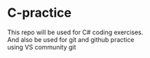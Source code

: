 # C-practice
This repo will be used for C# coding exercises.
<br>
And also be used for git and github practice
<br>
using VS community git

